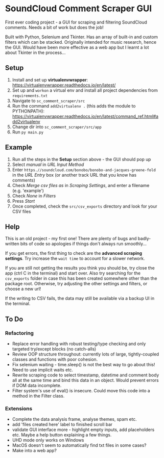 # SoundCloud Comment Scraper GUI

First ever coding project - a GUI for scraping and filtering SoundCloud comments. Needs a bit of work but does the job!

Built with Python, Selenium and Tkinter. Has an array of built-in and custom filters which can be stacked. Originally intended for music research, hence the GUI. Would have been more effective as a web app but I learnt a lot about Tkinter in the process...

## Setup

1. Install and set up **virtualenvwrapper**: https://virtualenvwrapper.readthedocs.io/en/latest/
2. Set up and `workon` a virtual env and install all project dependencies from `requirements.txt`
3. Navigate to `sc_comment_scraper/src`
4. Run the command `add2virtualenv .` (this adds the module to PYTHONPATH): https://virtualenvwrapper.readthedocs.io/en/latest/command_ref.html#add2virtualenv
5. Change dir into `sc_comment_scraper/src/app`
6. Run `py main.py`

## Example

1. Run all the steps in the **Setup** section above - the GUI should pop up
2. Select _manual_ in _URL Input Method_
3. Enter `https.//soundcloud.com/bonobo/bonobo-and-jacques-greene-fold` in the _URL Entry_ box (or another track URL that you know has comments)
4. Check _Merge csv files as_ in _Scraping Settings_, and enter a filename (e.g. 'example')
5. Check _None_ in _Filters_
6. Press _Start_
7. Once completed, check the `src/csv_exports` directory and look for your CSV files

## Help

This is an old project - my first one! There are plenty of bugs and badly-written bits of code so apologies if things don't always run smoothly...

If you get errors, the first thing to check are the **advanced scraping settings**. Try increase the `wait time` to account for a slower network.

If you are still not getting the results you think you should be, try close the app (ctrl C in the terminal) and start over. Also try searching for the `csv_exports` folder in case this has been created somewhere other than the package root. Otherwise, try adjusting the other settings and filters, or choose a new url!

If the writing to CSV fails, the data may still be available via a backup UI in the terminal.

## To Do

### Refactoring

- Replace error handling with robust testing/type checking and only targeted try/except blocks (no catch-alls)
- Review OOP structure throughout: currently lots of large, tightly-coupled classes and functions with poor cohesion.
- Fix selenium waiting - time.sleep() is not the best way to go about this! Need to use implicit waits etc.
- Rewrite scraping code to select timestamp, datetime and comment body all at the same time and bind this data in an object. Would prevent errors if DOM data incomplete.
- Filter system's use of eval() is insecure. Could move this code into a method in the Filter class.

### Extensions

- Complete the data analysis frame, analyse themes, spam etc.
- add 'files created here' label to finished scroll bar
- validate GUI interface more - highlight empty inputs, add placeholders etc. Maybe a help button explaining a few things.
- UHD mode only works on Windows
- MacOS doesn't seem to automatically find txt files in some cases?
- Make into a web app?
